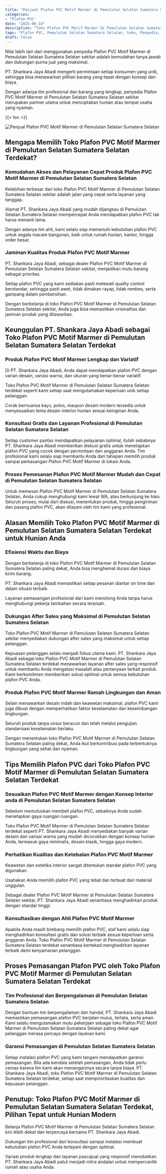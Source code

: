 ```yaml
---
title: "Penjual Plafon PVC Motif Marmer di Pemulutan Selatan Sumatera Selatan"
categories: 
- "Plafon-PVC"
date: "2025-06-14"
description: "Toko Plafon PVC Motif Marmer di Pemulutan Selatan Sumatera Selatan bagi tempat tinggal, kantor, serta toko. Plafon berkualitas, variasi motif, variasi warna modern, beserta servis penempatan oleh tenaga ahli berpengalaman dan kepastian resmi!|Jasa penyediaan Plafon PVC Motif Marmer di Pemulutan Selatan Sumatera Selatan bagi keperluan tempat tinggal, perkantoran, maupun ritel, dengan plafon unggulan dan instalasi oleh tim berpengalaman serta jaminan resmi.|Alternatif Plafon PVC Motif Marmer di Pemulutan Selatan Sumatera Selatan yang andal bagi rumah, kantor, dan ritel, bersama plafon terbaik dan instalasi oleh tenaga ahli berpengalaman dan jaminan resmi.|Distribusi Plafon PVC Motif Marmer di Pemulutan Selatan Sumatera Selatan bagi tempat tinggal, kantor, dan ritel, dengan produk terbaik dan pemasangan oleh teknisi berpengalaman, dilengkapi dengan kepastian resmi.}"
tags: "Plafon PVC, Pemulutan Selatan Sumatera Selatan, toko, Penyedia, distributor"
draft: false
---
```


Nilai lebih lain dari menggunakan penyedia Plafon PVC Motif Marmer di Pemulutan Selatan Sumatera Selatan sekitar adalah kemudahan tanya jawab dan dukungan purna jual yang maksimal.

PT. Shankara Jaya Abadi mengerti permintaan setiap konsumen yang unik, sehingga bisa menawarkan pilihan barang yang tepat dengan konsep dan biaya.

Dengan adanya tim profesional dan barang yang lengkap, penyedia Plafon PVC Motif Marmer di Pemulutan Selatan Sumatera Selatan sekitar merupakan partner utama untuk menciptakan hunian atau tempat usaha yang nyaman.

{{< toc >}}

![Penjual Plafon PVC Motif Marmer di Pemulutan Selatan Sumatera Selatan](/images/Plafon-PVC/Penjual-Plafon-PVC-Motif-Marmer-di-Pemulutan-Selatan-Sumatera-Selatan.png)


## Mengapa Memilih Toko Plafon PVC Motif Marmer di Pemulutan Selatan Sumatera Selatan Terdekat?

### Kemudahan Akses dan Pelayanan Cepat Produk Plafon PVC Motif Marmer di Pemulutan Selatan Sumatera Selatan

Kelebihan terbesar dari toko Plafon PVC Motif Marmer di Pemulutan Selatan Sumatera Selatan sekitar adalah jalan yang cepat serta layanan yang tanggap.

Alamat PT. Shankara Jaya Abadi yang mudah dijangkau di Pemulutan Selatan Sumatera Selatan mempercepat Anda mendapatkan plafon PVC tak harus menanti lama.

Dengan adanya tim ahli, kami selalu siap memenuhi kebutuhan plafon PVC untuk segala macam bangunan, baik untuk rumah hunian, kantor, hingga order besar.

### Jaminan Kualitas Produk Plafon PVC Motif Marmer

PT. Shankara Jaya Abadi, sebagai dealer Plafon PVC Motif Marmer di Pemulutan Selatan Sumatera Selatan sekitar, menjadikan mutu barang sebagai prioritas.

Setiap plafon PVC yang kami sediakan pasti melewati quality control berstandar, sehingga pasti awet, tidak dimakan rayap, tidak rembes, serta gampang dalam pembersihan.

Dengan berbelanja di toko Plafon PVC Motif Marmer di Pemulutan Selatan Sumatera Selatan sekitar, Anda juga bisa memastikan orisinalitas dan jaminan produk yang ditawarkan.

## Keunggulan PT. Shankara Jaya Abadi sebagai Toko Plafon PVC Motif Marmer di Pemulutan Selatan Sumatera Selatan Terdekat

### Produk Plafon PVC Motif Marmer Lengkap dan Variatif

Di PT. Shankara Jaya Abadi, Anda dapat mendapatkan plafon PVC dengan varian desain, variasi warna, dan ukuran yang benar-benar variatif.

Toko Plafon PVC Motif Marmer di Pemulutan Selatan Sumatera Selatan terdekat seperti kami setiap saat mengutamakan keperluan unik setiap pelanggan.

Corak bernuansa kayu, polos, maupun desain modern tersedia untuk menyesuaikan tema desain interior hunian sesuai keinginan Anda.

### Konsultasi Gratis dan Layanan Profesional di Pemulutan Selatan Sumatera Selatan

Setiap customer pantas mendapatkan pelayanan optimal, itulah sebabnya PT. Shankara Jaya Abadi memberikan diskusi gratis untuk menetapkan plafon PVC yang cocok dengan permintaan dan anggaran Anda. Tim profesional kami selalu siap membantu Anda dari tahapan memilih produk sampai pemasangan Plafon PVC Motif Marmer di lokasi Anda.

### Proses Pemesanan Plafon PVC Motif Marmer Mudah dan Cepat di Pemulutan Selatan Sumatera Selatan

Untuk memesan Plafon PVC Motif Marmer di Pemulutan Selatan Sumatera Selatan, Anda cukup menghubungi kami lewat WA, atau berkunjung ke toko. Seluruh proses, mulai dari diskusi, menentukan produk, hingga pengiriman dan pasang plafon PVC, akan dilayani oleh tim kami yang profesional.

## Alasan Memilih Toko Plafon PVC Motif Marmer di Pemulutan Selatan Sumatera Selatan Terdekat untuk Hunian Anda

### Efisiensi Waktu dan Biaya

Dengan berbelanja di toko Plafon PVC Motif Marmer di Pemulutan Selatan Sumatera Selatan paling dekat, Anda bisa menghemat durasi dan biaya kirim barang.

PT. Shankara Jaya Abadi memastikan setiap pesanan diantar on time dan dalam situasi terbaik.

Layanan pemasangan profesional dari kami menolong Anda tanpa harus menghubungi pekerja tambahan secara terpisah.

### Dukungan After Sales yang Maksimal di Pemulutan Selatan Sumatera Selatan

Toko Plafon PVC Motif Marmer di Pemulutan Selatan Sumatera Selatan sekitar menyediakan dukungan after sales yang maksimal untuk setiap pelanggan.

Kepuasan pelanggan selalu menjadi fokus utama kami. PT. Shankara Jaya Abadi sebagai toko Plafon PVC Motif Marmer di Pemulutan Selatan Sumatera Selatan terdekat menawarkan layanan after sales yang responsif untuk membantu Anda mengatasi masalah atau pertanyaan terkait produk. Kami berkomitmen memberikan solusi optimal untuk semua kebutuhan plafon PVC Anda.

### Produk Plafon PVC Motif Marmer Ramah Lingkungan dan Aman

Selain menawarkan desain indah dan keawetan maksimal, plafon PVC kami juga dibuat dengan memperhatikan faktor keselamatan dan keseimbangan lingkungan.

Seluruh produk tanpa unsur beracun dan telah melalui pengujian standarisasi keselamatan berlaku.

Dengan menentukan toko Plafon PVC Motif Marmer di Pemulutan Selatan Sumatera Selatan paling dekat, Anda ikut berkontribusi pada terbentuknya lingkungan yang sehat dan nyaman.

## Tips Memilih Plafon PVC dari Toko Plafon PVC Motif Marmer di Pemulutan Selatan Sumatera Selatan Terdekat

### Sesuaikan Plafon PVC Motif Marmer dengan Konsep Interior anda di Pemulutan Selatan Sumatera Selatan

Sebelum memutuskan membeli plafon PVC, sebaiknya Anda sudah menetapkan gaya ruangan ruangan.

Toko Plafon PVC Motif Marmer di Pemulutan Selatan Sumatera Selatan terdekat seperti PT. Shankara Jaya Abadi menyediakan banyak varian desain dan variasi warna yang mudah dicocokkan dengan konsep hunian Anda, termasuk gaya minimalis, desain klasik, hingga gaya modern.

### Perhatikan Kualitas dan Ketebalan Plafon PVC Motif Marmer

Keawetan dan estetika interior sangat ditentukan standar plafon PVC yang digunakan.

Usahakan Anda memilih plafon PVC yang tebal dan terbuat dari material unggulan.

Sebagai dealer Plafon PVC Motif Marmer di Pemulutan Selatan Sumatera Selatan sekitar, PT. Shankara Jaya Abadi senantiasa menghadirkan produk dengan standar tinggi.

### Konsultasikan dengan Ahli Plafon PVC Motif Marmer

Apabila Anda masih bimbang memilih plafon PVC, staf kami selalu siap menghadirkan konsultasi gratis dan solusi terbaik sesuai keperluan serta anggaran Anda. Toko Plafon PVC Motif Marmer di Pemulutan Selatan Sumatera Selatan terdekat senantiasa bertekad menghadirkan layanan terbaik demi kenyamanan pelanggan.

## Proses Pemasangan Plafon PVC oleh Toko Plafon PVC Motif Marmer di Pemulutan Selatan Sumatera Selatan Terdekat

### Tim Profesional dan Berpengalaman di Pemulutan Selatan Sumatera Selatan

Dengan bantuan tim berpengalaman dan handal, PT. Shankara Jaya Abadi memastikan pemasangan plafon PVC berjalan mulus, tertata, serta aman. Kami selalu mengutamakan mutu pekerjaan sebagai toko Plafon PVC Motif Marmer di Pemulutan Selatan Sumatera Selatan paling dekat agar pelanggan merasa percaya dengan layanan kami.

### Garansi Pemasangan di Pemulutan Selatan Sumatera Selatan

Setiap instalasi plafon PVC yang kami tangani mendapatkan garansi pemasangan. Bila ada kendala setelah pemasangan, Anda tidak perlu cemas karena tim kami akan menanganinya secara tanpa biaya. PT. Shankara Jaya Abadi, toko Plafon PVC Motif Marmer di Pemulutan Selatan Sumatera Selatan terdekat, setiap saat memprioritaskan kualitas dan kepuasan pelanggan.

## Penutup: Toko Plafon PVC Motif Marmer di Pemulutan Selatan Sumatera Selatan Terdekat, Pilihan Tepat untuk Hunian Modern

Belanja Plafon PVC Motif Marmer di Pemulutan Selatan Sumatera Selatan kini lebih dekat dan terpercaya bersama PT. Shankara Jaya Abadi.

Dukungan tim profesional dari konsultasi sampai instalasi membuat kebutuhan plafon PVC Anda terlayani dengan optimal.

Variasi produk lengkap dan layanan pascajual yang responsif menobatkan PT. Shankara Jaya Abadi patut menjadi mitra andalan untuk mempercantik rumah atau usaha Anda.